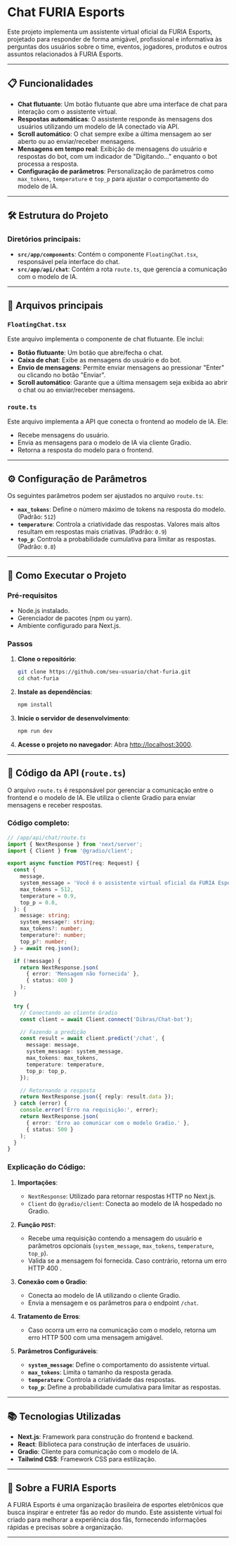 # Chat FURIA Esports

Este projeto implementa um assistente virtual oficial da FURIA Esports, projetado para responder de forma amigável, profissional e informativa às perguntas dos usuários sobre o time, eventos, jogadores, produtos e outros assuntos relacionados à FURIA Esports.

---

## 📋 Funcionalidades

- **Chat flutuante**: Um botão flutuante que abre uma interface de chat para interação com o assistente virtual.
- **Respostas automáticas**: O assistente responde às mensagens dos usuários utilizando um modelo de IA conectado via API.
- **Scroll automático**: O chat sempre exibe a última mensagem ao ser aberto ou ao enviar/receber mensagens.
- **Mensagens em tempo real**: Exibição de mensagens do usuário e respostas do bot, com um indicador de "Digitando..." enquanto o bot processa a resposta.
- **Configuração de parâmetros**: Personalização de parâmetros como `max_tokens`, `temperature` e `top_p` para ajustar o comportamento do modelo de IA.

---

## 🛠️ Estrutura do Projeto

### Diretórios principais:

- **`src/app/components`**: Contém o componente `FloatingChat.tsx`, responsável pela interface do chat.
- **`src/app/api/chat`**: Contém a rota `route.ts`, que gerencia a comunicação com o modelo de IA.

---

## 📂 Arquivos principais

### `FloatingChat.tsx`

Este arquivo implementa o componente de chat flutuante. Ele inclui:

- **Botão flutuante**: Um botão que abre/fecha o chat.
- **Caixa de chat**: Exibe as mensagens do usuário e do bot.
- **Envio de mensagens**: Permite enviar mensagens ao pressionar "Enter" ou clicando no botão "Enviar".
- **Scroll automático**: Garante que a última mensagem seja exibida ao abrir o chat ou ao enviar/receber mensagens.

### `route.ts`

Este arquivo implementa a API que conecta o frontend ao modelo de IA. Ele:

- Recebe mensagens do usuário.
- Envia as mensagens para o modelo de IA via cliente Gradio.
- Retorna a resposta do modelo para o frontend.

---

## ⚙️ Configuração de Parâmetros

Os seguintes parâmetros podem ser ajustados no arquivo `route.ts`:

- **`max_tokens`**: Define o número máximo de tokens na resposta do modelo. (Padrão: `512`)
- **`temperature`**: Controla a criatividade das respostas. Valores mais altos resultam em respostas mais criativas. (Padrão: `0.9`)
- **`top_p`**: Controla a probabilidade cumulativa para limitar as respostas. (Padrão: `0.8`)

---

## 🚀 Como Executar o Projeto

### Pré-requisitos

- Node.js instalado.
- Gerenciador de pacotes (npm ou yarn).
- Ambiente configurado para Next.js.

### Passos

1. **Clone o repositório**:

   ```bash
   git clone https://github.com/seu-usuario/chat-furia.git
   cd chat-furia
   ```

2. **Instale as dependências**:

   ```bash
   npm install
   ```

3. **Inicie o servidor de desenvolvimento**:

   ```bash
   npm run dev
   ```

4. **Acesse o projeto no navegador**:
   Abra [http://localhost:3000](http://localhost:3000).

---

## 📂 Código da API (`route.ts`)

O arquivo `route.ts` é responsável por gerenciar a comunicação entre o frontend e o modelo de IA. Ele utiliza o cliente Gradio para enviar mensagens e receber respostas.

### Código completo:

```typescript
// /app/api/chat/route.ts
import { NextResponse } from 'next/server';
import { Client } from '@gradio/client';

export async function POST(req: Request) {
  const {
    message,
    system_message = 'Você é o assistente virtual oficial da FURIA Esports. Sua função é responder de forma amigável, profissional e informativa às perguntas dos usuários sobre o time, eventos, jogadores, produtos e qualquer outro assunto relacionado à FURIA Esports.',
    max_tokens = 512,
    temperature = 0.9,
    top_p = 0.8,
  }: {
    message: string;
    system_message?: string;
    max_tokens?: number;
    temperature?: number;
    top_p?: number;
  } = await req.json();

  if (!message) {
    return NextResponse.json(
      { error: 'Mensagem não fornecida' },
      { status: 400 }
    );
  }

  try {
    // Conectando ao cliente Gradio
    const client = await Client.connect('Dibras/Chat-bot');

    // Fazendo a predição
    const result = await client.predict('/chat', {
      message: message,
      system_message: system_message,
      max_tokens: max_tokens,
      temperature: temperature,
      top_p: top_p,
    });

    // Retornando a resposta
    return NextResponse.json({ reply: result.data });
  } catch (error) {
    console.error('Erro na requisição:', error);
    return NextResponse.json(
      { error: 'Erro ao comunicar com o modelo Gradio.' },
      { status: 500 }
    );
  }
}
```

### Explicação do Código:

1. **Importações**:

   - `NextResponse`: Utilizado para retornar respostas HTTP no Next.js.
   - `Client` do `@gradio/client`: Conecta ao modelo de IA hospedado no Gradio.

2. **Função `POST`**:

   - Recebe uma requisição contendo a mensagem do usuário e parâmetros opcionais (`system_message`, `max_tokens`, `temperature`, `top_p`).
   - Valida se a mensagem foi fornecida. Caso contrário, retorna um erro HTTP 400 .

3. **Conexão com o Gradio**:

   - Conecta ao modelo de IA utilizando o cliente Gradio.
   - Envia a mensagem e os parâmetros para o endpoint `/chat`.

4. **Tratamento de Erros**:

   - Caso ocorra um erro na comunicação com o modelo, retorna um erro HTTP 500 com uma mensagem amigável.

5. **Parâmetros Configuráveis**:
   - **`system_message`**: Define o comportamento do assistente virtual.
   - **`max_tokens`**: Limita o tamanho da resposta gerada.
   - **`temperature`**: Controla a criatividade das respostas.
   - **`top_p`**: Define a probabilidade cumulativa para limitar as respostas.

---

## 📚 Tecnologias Utilizadas

- **Next.js**: Framework para construção do frontend e backend.
- **React**: Biblioteca para construção de interfaces de usuário.
- **Gradio**: Cliente para comunicação com o modelo de IA.
- **Tailwind CSS**: Framework CSS para estilização.

---

## 🖤 Sobre a FURIA Esports

A FURIA Esports é uma organização brasileira de esportes eletrônicos que busca inspirar e entreter fãs ao redor do mundo. Este assistente virtual foi criado para melhorar a experiência dos fãs, fornecendo informações rápidas e precisas sobre a organização.

---
